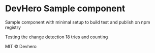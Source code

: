 # DevHero Sample component

Sample component with minimal setup to build test and publish on npm registry

Testing the change detection 18 tries and counting

MIT © Devhero
